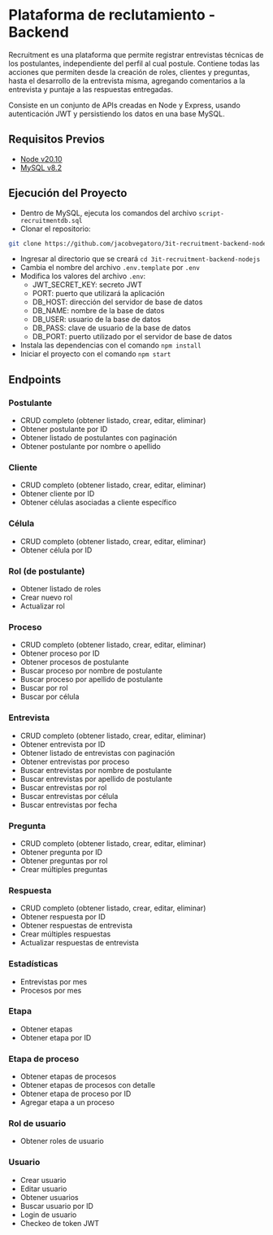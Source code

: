 # Plataforma de reclutamiento - Backend
Recruitment es una plataforma que permite registrar entrevistas técnicas de los postulantes, independiente del perfil al cual postule. Contiene todas las acciones que permiten desde la creación de roles, clientes y preguntas, hasta el desarrollo de la entrevista misma, agregando comentarios a la entrevista y puntaje a las respuestas entregadas.

Consiste en un conjunto de APIs creadas en Node y Express, usando autenticación JWT y persistiendo los datos en una base MySQL. 

## Requisitos Previos

- [Node v20.10](https://nodejs.org/en)
- [MySQL v8.2](https://dev.mysql.com/downloads/workbench/)

## Ejecución del Proyecto

- Dentro de MySQL, ejecuta los comandos del archivo `script-recruitmentdb.sql`
- Clonar el repositorio:
```bash
git clone https://github.com/jacobvegatoro/3it-recruitment-backend-nodejs.git
```

- Ingresar al directorio que se creará ```cd 3it-recruitment-backend-nodejs```
- Cambia el nombre del archivo `.env.template` por `.env`
- Modifica los valores del archivo `.env`:
    - JWT_SECRET_KEY: secreto JWT
    - PORT: puerto que utilizará la aplicación
    - DB_HOST: dirección del servidor de base de datos
    - DB_NAME: nombre de la base de datos
    - DB_USER: usuario de la base de datos
    - DB_PASS: clave de usuario de la base de datos
    - DB_PORT: puerto utilizado por el servidor de base de datos
- Instala las dependencias con el comando `npm install`
- Iniciar el proyecto con el comando `npm start` 


## Endpoints

### Postulante

- CRUD completo (obtener listado, crear, editar, eliminar)
- Obtener postulante por ID
- Obtener listado de postulantes con paginación
- Obtener postulante por nombre o apellido

### Cliente 

- CRUD completo (obtener listado, crear, editar, eliminar)
- Obtener cliente por ID
- Obtener células asociadas a cliente específico

### Célula 

- CRUD completo (obtener listado, crear, editar, eliminar)
- Obtener célula por ID

### Rol (de postulante)

- Obtener listado de roles
- Crear nuevo rol
- Actualizar rol

### Proceso

- CRUD completo (obtener listado, crear, editar, eliminar)
- Obtener proceso por ID
- Obtener procesos de postulante
- Buscar proceso por nombre de postulante
- Buscar proceso por apellido de postulante
- Buscar por rol 
- Buscar por célula

### Entrevista 

- CRUD completo (obtener listado, crear, editar, eliminar)
- Obtener entrevista por ID
- Obtener listado de entrevistas con paginación
- Obtener entrevistas por proceso
- Buscar entrevistas por nombre de postulante
- Buscar entrevistas por apellido de postulante
- Buscar entrevistas por rol 
- Buscar entrevistas por célula 
- Buscar entrevistas por fecha 

### Pregunta

- CRUD completo (obtener listado, crear, editar, eliminar)
- Obtener pregunta por ID
- Obtener preguntas por rol 
- Crear múltiples preguntas

### Respuesta

- CRUD completo (obtener listado, crear, editar, eliminar)
- Obtener respuesta por ID
- Obtener respuestas de entrevista 
- Crear múltiples respuestas
- Actualizar respuestas de entrevista

### Estadísticas 

- Entrevistas por mes 
- Procesos por mes 

### Etapa 

- Obtener etapas 
- Obtener etapa por ID 

### Etapa de proceso

- Obtener etapas de procesos 
- Obtener etapas de procesos con detalle 
- Obtener etapa de proceso por ID 
- Agregar etapa a un proceso 

### Rol de usuario 

- Obtener roles de usuario 

### Usuario

- Crear usuario 
- Editar usuario 
- Obtener usuarios 
- Buscar usuario por ID 
- Login de usuario 
- Checkeo de token JWT 